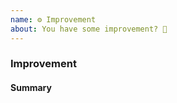 ```yaml
---
name: ⚙ Improvement
about: You have some improvement? 🎁
---
```


### Improvement

<!--- Provide a general summary of your changes -->

#### Summary

<!-- Provide a summary of the improvement you are submitting. -->
